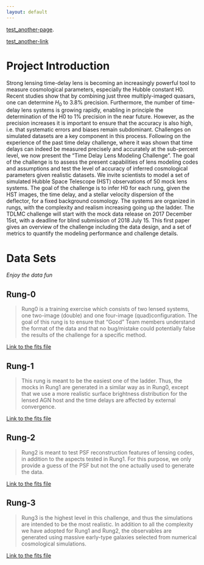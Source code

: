 ```yaml
---
layout: default
---
```


[test_another-page](another-page).

[test_another-link](https://www.google.com)


# [](#Introduction)Project Introduction

Strong lensing time-delay lens is becoming an increasingly powerful tool to measure cosmological parameters, especially the Hubble constant H0. Recent studies show that by combining just three multiply-imaged quasars, one can determine $H_{0}$ to 3.8% precision. Furthermore, the number of time-delay lens systems is growing rapidly, enabling in principle the determination of the H0 to 1% precision in the near future. However, as the precision increases it is important to ensure that the accuracy is also high, i.e. that systematic errors and biases remain subdominant. Challenges on simulated datasets are a key component in this process. Following on the experience of the past time delay challenge, where it was shown that time delays can indeed be measured precisely and accurately at the sub-percent level, we now present the “Time Delay Lens Modeling Challenge”. The goal of the challenge is to assess the present capabilities of lens modeling codes and assumptions and test the level of accuracy of inferred cosmological parameters given realistic datasets. We invite scientists to model a set of simulated Hubble Space Telescope (HST) observations of 50 mock lens systems. The goal of the challenge is to infer H0 for each rung, given the HST images, the time delay, and a stellar velocity dispersion of the deflector, for a fixed background cosmology. The systems are organized in rungs, with the complexity and realism increasing going up the ladder. The TDLMC challenge will start with the mock data release on 2017 December 15st, with a deadline for blind submission of 2018 July 15. This first paper gives an overview of the challenge including the data design, and a set of metrics to quantify the modeling performance and challenge details.

# [](#Data-sets)Data Sets
_Enjoy the data fun_

## [](#Rung-0)Rung-0

> Rung0 is a training exercise which consists of two lensed systems, one two-image (double) and one four-image (quad)configuration. The goal of this rung is to ensure that “Good” Team members understand the format of the data and that no bug/mistake could potentially false the results of the challenge for a specific method.

[Link to the fits file](data/imoutpt_7.fits)

## [](#Rung-1)Rung-1

> This rung is meant to be the easiest one of the ladder. Thus, the mocks in Rung1 are generated in a similar way as in Rung0, except that we use a more realistic surface brightness distribution for the lensed AGN host and the time delays are affected by external convergence.

[Link to the fits file](data/imoutpt_7.fits)

## [](#Rung-2)Rung-2

> Rung2 is meant to test PSF reconstruction features of lensing codes, in addition to the aspects tested in Rung1. For this purpose, we only provide a guess of the PSF but not the one actually used to generate the data.

[Link to the fits file](data/imoutpt_7.fits)

## [](#Rung-3)Rung-3

> Rung3 is the highest level in this challenge, and thus the simulations are intended to be the most realistic. In addition to all the complexity we have adopted for Rung1 and Rung2, the observables are generated using massive early-type galaxies selected from numerical cosmological simulations.


[Link to the fits file](data/imoutpt_7.fits)

